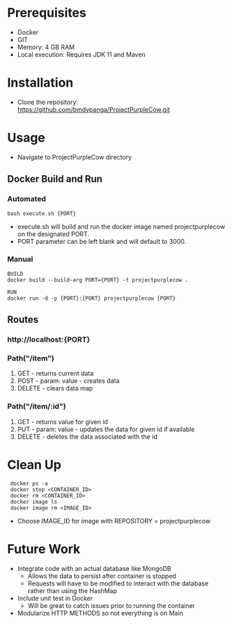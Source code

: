 
# Prerequisites
* Docker
* GIT
* Memory: 4 GB RAM
* Local execution: Requires JDK 11 and Maven

# Installation
* Clone the repository:
  https://github.com/bmdvpanga/ProjectPurpleCow.git

# Usage
* Navigate to ProjectPurpleCow directory

## Docker Build and Run
### Automated
```mermaid
bash execute.sh {PORT}
```
* execute.sh will build and run the docker image named projectpurplecow on the designated PORT.
* PORT parameter can be left blank and will default to 3000.

### Manual
```mermaid
BUILD
docker build --build-arg PORT={PORT} -t projectpurplecow .

RUN
docker run -d -p {PORT}:{PORT} projectpurplecow {PORT}
```

## Routes
### http://localhost:{PORT}
### Path("/item")
1. GET - returns current data 
2. POST - param: value - creates data
3. DELETE - clears data map

### Path("/item/:id")
1. GET - returns value for given id
2. PUT - param: value - updates the data for given id if available
3. DELETE - deletes the data associated with the id

# Clean Up
```mermaid
 docker ps -a
 docker stop <CONTAINER_ID>
 docker rm <CONTAINER_ID>
 docker image ls
 docker image rm <IMAGE_ID>
```

* Choose IMAGE_ID for image with REPOSITORY = projectpurplecow
    
# Future Work
* Integrate code with an actual database like MongoDB
    * Allows the data to persist after container is stopped
    * Requests will have to be modified to interact with the database rather than using the HashMap
* Include unit test in Docker
    * Will be great to catch issues prior to running the container
* Modularize HTTP METHODS so not everything is on Main